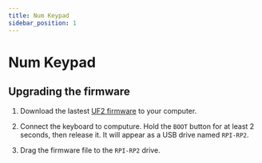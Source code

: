 ```yaml
---
title: Num Keypad
sidebar_position: 1
---
```


# Num Keypad


## Upgrading the firmware

1. Download the lastest [UF2 firmware](/firmwares/devicescript-rp2040-kitten_numpad.uf2) to your computer.

2. Connect the keyboard to computure. Hold the `BOOT` button for at least 2 seconds, then release it. It will appear as a USB drive named `RPI-RP2`.

3. Drag the firmware file to the `RPI-RP2` drive.